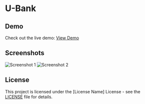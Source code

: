 # U-Bank

## Demo

Check out the live demo: [View Demo](https://my-u-bank.netlify.app/)

## Screenshots

![Screenshot 1](screenshots/screenshot1.png)
![Screenshot 2](screenshots/screenshot2.png)
<!-- Add more screenshots if needed -->

## License

This project is licensed under the [License Name] License - see the [LICENSE](LICENSE) file for details.
